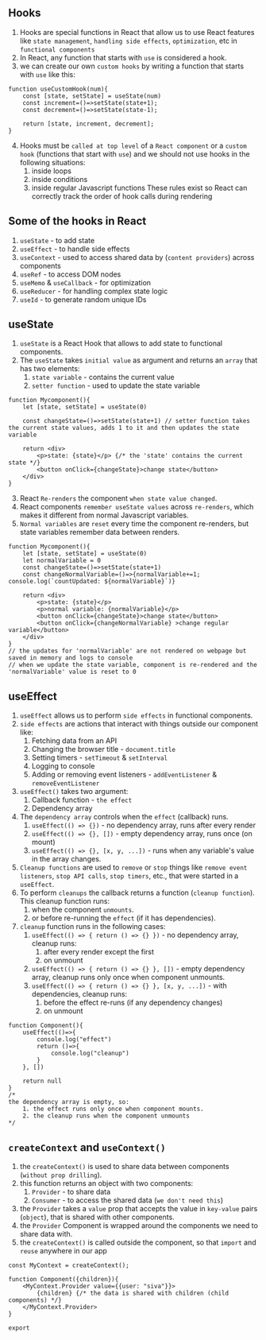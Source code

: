 ## Hooks
1. Hooks are special functions in React that allow us to use React features like `state management`, `handling side effects`, `optimization`, etc in `functional components`
2. In React, any function that starts with `use` is considered a hook.
3. we can create our own `custom hooks` by writing a function that starts with `use` like this:
```JS
function useCustomHook(num){
    const [state, setState] = useState(num)
    const increment=()=>setState(state+1);
    const decrement=()=>setState(state-1);
    
    return [state, increment, decrement];
}
```
4. Hooks must be `called at top level` of a `React component` or a `custom hook` (functions that start with `use`) and we should not use hooks in the following situations:
    1. inside loops
    2. inside conditions
    3. inside regular Javascript functions
These rules exist so React can correctly track the order of hook calls during rendering

## Some of the hooks in React
1. `useState` - to add state
2. `useEffect` - to handle side effects
3. `useContext` - used to access shared data by (`content providers`) across components
4. `useRef` - to access DOM nodes 
5. `useMemo` & `useCallback` - for optimization
6. `useReducer` - for handling complex state logic
7. `useId` - to generate random unique IDs

## useState
1. `useState` is a React Hook that allows to add state to functional components.
2. The `useState` takes `initial value` as argument and returns an `array` that has two elements:
    1. `state variable` - contains the current value
    2. `setter function` - used to update the state variable
```JS
function Mycomponent(){
    let [state, setState] = useState(0)

    const changeState=()=>setState(state+1) // setter function takes the current state values, adds 1 to it and then updates the state variable

    return <div>
        <p>state: {state}</p> {/* the 'state' contains the current state */}
        <button onClick={changeState}>change state</button>
    </div>
}
```
3. React `Re-renders` the component `when state value changed`.
4. React components `remember useState values` across `re-renders`, which makes it different from normal Javascript variables.
5. `Normal variables` are `reset` every time the component re-renders, but state variables remember data between renders.
```JS
function Mycomponent(){
    let [state, setState] = useState(0)
    let normalVariable = 0
    const changeState=()=>setState(state+1) 
    const changeNormalVariable=()=>{normalVariable+=1; console.log(`countUpdated: ${normalVariable}`)}

    return <div>
        <p>state: {state}</p> 
        <p>normal variable: {normalVariable}</p>
        <button onClick={changeState}>change state</button>
        <button onClick={changeNormalVariable} >change regular variable</button>
    </div>
}
// the updates for 'normalVariable' are not rendered on webpage but saved in memory and logs to console
// when we update the state variable, component is re-rendered and the 'normalVariable' value is reset to 0
```

## useEffect
1. `useEffect` allows us to perform `side effects` in functional components.
2. `side effects` are actions that interact with things outside our component like:
    1. Fetching data from an API
    2. Changing the browser title - `document.title`
    3. Setting timers - `setTimeout` & `setInterval`
    4. Logging to console
    5. Adding or removing event listeners - `addEventListener` & `removeEventListener`
3. `useEffect()` takes two argument:
    1. Callback function - `the effect`
    2. Dependency array
4. The `dependency array` controls when the `effect` (callback) runs.
    1. `useEffect(() => {})` - no dependency array, runs after every render
    2. `useEffect(() => {}, [])` - empty dependency array, runs once (on mount)
    3. `useEffect(() => {}, [x, y, ...])` - runs when any variable's value in the array changes.
5. `Cleanup functions` are used to `remove` or `stop` things like `remove event listeners`, `stop API calls`, `stop timers`, etc., that were started in a `useEffect`.
6. To perform `cleanups` the callback returns a function (`cleanup function`). This cleanup function runs:
    1. when the component `unmounts`.
    2. or before re-running the `effect` (if it has dependencies).
7. `cleanup` function runs in the following cases:
    1. `useEffect(() => { return () => {} })` - no dependency array, cleanup runs:
        1. after every render except the first
        2. on unmount
    2. `useEffect(() => { return () => {} }, [])` - empty dependency array, cleanup runs only once when component unmounts.
    3. `useEffect(() => { return () => {} }, [x, y, ...])` - with dependencies, cleanup runs:
        1. before the effect re-runs (if any dependency changes)
        2. on unmount
```JS
function Component(){
    useEffect(()=>{
        console.log("effect")
        return ()=>{
            console.log("cleanup")
        }
    }, [])

    return null
}
/*
the dependency array is empty, so:
    1. the effect runs only once when component mounts.
    2. the cleanup runs when the component unmounts
*/ 
```

## `createContext` and `useContext()`
1. the `createContext()` is used to share data between components (`without prop drilling`).
2. this function returns an object with two components:
    1. `Provider` - to share data
    2. `Consumer` - to access the shared data (`we don't need this`)
3. the `Provider` takes a `value` prop that accepts the value in `key-value` pairs (`object`), that is shared with other components.
4. the `Provider` Component is wrapped around the components we need to share data with.
5. the `createContext()` is called outside the component, so that `import` and `reuse` anywhere in our app
```JS
const MyContext = createContext();

function Component({children}){
    <MyContext.Provider value={{user: "siva"}}>
        {children} {/* the data is shared with children (child components) */}
    </MyContext.Provider>
}

export 
```
